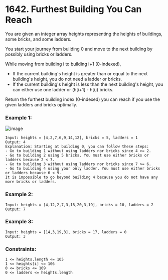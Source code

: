 # 1642. Furthest Building You Can Reach

You are given an integer array heights representing the heights of buildings, some bricks, and some ladders.

You start your journey from building 0 and move to the next building by possibly using bricks or ladders.

While moving from building i to building i+1 (0-indexed),

- If the current building's height is greater than or equal to the next building's height, you do not need a ladder or bricks.
- If the current building's height is less than the next building's height, you can either use one ladder or (h[i+1] - h[i]) bricks.
  
Return the furthest building index (0-indexed) you can reach if you use the given ladders and bricks optimally.

 

### Example 1:
![image](https://github.com/Alisherka7/LeetCode/assets/38793933/79594ae0-5173-49a4-a3a0-5aa0411dc637)

```
Input: heights = [4,2,7,6,9,14,12], bricks = 5, ladders = 1
Output: 4
Explanation: Starting at building 0, you can follow these steps:
- Go to building 1 without using ladders nor bricks since 4 >= 2.
- Go to building 2 using 5 bricks. You must use either bricks or ladders because 2 < 7.
- Go to building 3 without using ladders nor bricks since 7 >= 6.
- Go to building 4 using your only ladder. You must use either bricks or ladders because 6 < 9.
It is impossible to go beyond building 4 because you do not have any more bricks or ladders.
```
### Example 2:
```
Input: heights = [4,12,2,7,3,18,20,3,19], bricks = 10, ladders = 2
Output: 7
```
### Example 3:
```
Input: heights = [14,3,19,3], bricks = 17, ladders = 0
Output: 3
``` 

### Constraints:
```
1 <= heights.length <= 105
1 <= heights[i] <= 106
0 <= bricks <= 109
0 <= ladders <= heights.length
```
